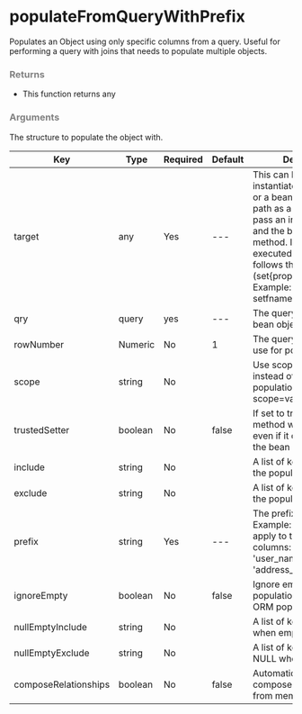 # populateFromQueryWithPrefix


Populates an Object using only specific columns from a query. Useful for performing a query with joins that needs to populate multiple objects.

<h3 style="color:grey">Returns</h3>

* This function returns any

<h3 style="color:grey">Arguments</h3>

The structure to populate the object with.


|Key|Type|Required|Default|Description|
|--|--|--|--|--|
|target |any|Yes|---|This can be an instantiated bean object or a bean instantiation path as a string. If you pass an instantiation path and the bean has an 'init' method. It will be executed. This method follows the bean contract (set{property_name}). Example: setUsername(), setfname()|
|qry|query|yes|---|The query to populate the bean object with|
|rowNumber|Numeric |No|1|The query row number to use for population|
|scope|string|No| |Use scope injection instead of setters population. Ex: scope=variables.instance.|
|trustedSetter|boolean |No|false|If set to true, the setter method will be called even if it does not exist in the bean|
|include |string|No||A list of keys to include in the population|
|exclude|string|No||A list of keys to include in the population|
|prefix|string|Yes|---|The prefix used to filter, Example: 'user_' would apply to the following columns: 'user_id' and 'user_name' but not 'address_id'.|
|ignoreEmpty |boolean|No|false|Ignore empty values on populations, great for ORM population|
|nullEmptyInclude |string|No||A list of keys to NULL when empty|
|nullEmptyExclude |string|No||A list of keys to NOT NULL when empty|
|composeRelationships |boolean|No|false|Automatically attempt to compose relationships from memento|

